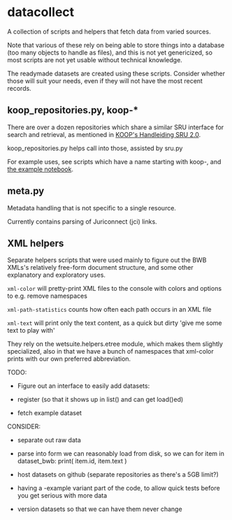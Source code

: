 # datacollect

A collection of scripts and helpers that fetch data from varied sources.


Note that various of these rely on being able to store things into a database (too many objects to handle as files),
and this is not yet genericized, so most scripts are not yet usable without technical knowledge.

The readymade datasets are created using these scripts. 
Consider whether those will suit your needs, even if they will not have the most recent records.


## koop_repositories.py, koop-*

There are over a dozen repositories which share a similar SRU interface for search and retrieval, 
as mentioned in [KOOP's Handleiding SRU 2.0](http://www.google.com/search?q=Handleiding+SRU+site%3Akoopoverheid.nl).

koop_repositories.py helps call into those, assisted by sru.py 

For example uses, see scripts which have a name starting with koop-, and [the example notebook](../../../examples/datacollect_koop_repos.ipynb).


## meta.py

Metadata handling that is not specific to a single resource.

Currently contains parsing of Juriconnect (jci) links.




## XML helpers 

Separate helpers scripts that were used mainly to figure out the BWB XMLs's relatively free-form document structure,
and some other explanatory and exploratory uses.  

`xml-color` will pretty-print XML files to the console with colors and options to e.g. remove namespaces

`xml-path-statistics` counts how often each path occurs in an XML file

`xml-text` will print only the text content, as a quick but dirty 'give me some text to play with'

They rely on the wetsuite.helpers.etree module, which makes them slightly specialized,
also in that we have a bunch of namespaces that xml-color prints with our own preferred abbreviation.










TODO:

* Figure out an interface to easily add datasets:

* register (so that it shows up in list() and can get load()ed)

* fetch example dataset


CONSIDER: 
* separate out raw data 

* parse into form we can reasonably load from disk, so we can 
  for item in dataset_bwb:
      print( item.id, item.text )

* host datasets on github (separate repositories as there's a 5GB limit?)


* having a -example variant part of the code, 
  to allow quick tests before you get serious with more data

* version datasets so that we can have them never change






